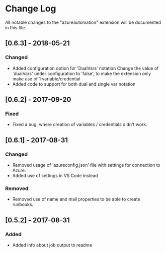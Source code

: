 # Change Log
All notable changes to the "azureautomation" extension will be documented in this file.

## [0.6.3] - 2018-05-21
### Changed
 - Added configuration option for 'DualVars' notation
    Change the value of 'dualVars' under configuration to 'false', to make the extension only make use of 1 variable/credential
 - Added code to support for both dual and single var notation

## [0.6.2] - 2017-09-20
### Fixed
 - Fixed a bug, where creation of variables / credentials didn't work.

## [0.6.1] - 2017-08-31
### Changed
 - Removed usage of 'azureconfig.json' file with settings for connection to Azure.
 - Added use of settings in VS Code instead

### Removed
 - Removed use of name and mail properties to be able to create runbooks.

## [0.5.2] - 2017-08-31
### Added
 - Added info about job output to readme
